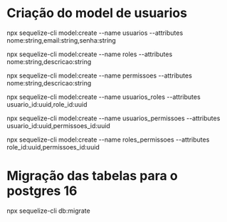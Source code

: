 # Criação do model de usuarios

npx sequelize-cli model:create --name usuarios --attributes nome:string,email:string,senha:string

npx sequelize-cli model:create --name roles --attributes nome:string,descricao:string

npx sequelize-cli model:create --name permissoes --attributes nome:string,descricao:string

npx sequelize-cli model:create --name usuarios_roles --attributes usuario_id:uuid,role_id:uuid

npx sequelize-cli model:create --name usuarios_permissoes --attributes usuario_id:uuid,permissoes_id:uuid

npx sequelize-cli model:create --name roles_permissoes --attributes role_id:uuid,permissoes_id:uuid

# Migração das tabelas para o postgres 16

npx sequelize-cli db:migrate

